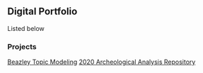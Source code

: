 ## Digital Portfolio
Listed below
### Projects
[Beazley Topic Modeling](XML_Markdown_for_Final_Project.md)
[2020 Archeological Analysis Repository](https://github.com/PaulTopaz/clas299-1)
